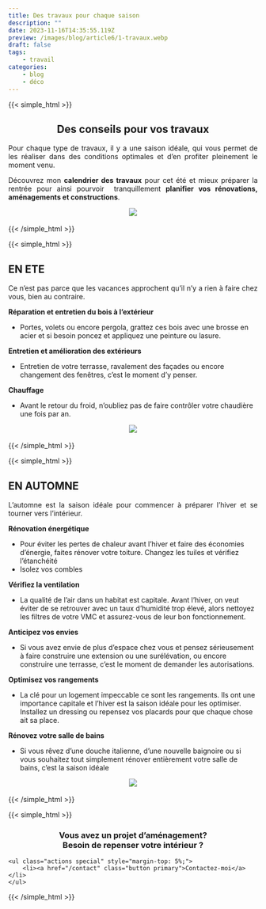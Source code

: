 ```yaml
---
title: Des travaux pour chaque saison
description: ""
date: 2023-11-16T14:35:55.119Z
preview: /images/blog/article6/1-travaux.webp
draft: false
tags:
    - travail
categories:
    - blog
    - déco
---
```


<!-- FM:Snippet:Start data:{"id":"Article","fields":[]} -->
{{< simple_html >}}

<div>
    <h2 style="text-align: center;">
        Des conseils pour vos travaux
    </h2>
</div>

<div>
    <p style="text-align: justify;">
       Pour chaque type de travaux, il y a une saison idéale, qui vous permet de les réaliser dans des conditions optimales et d’en profiter pleinement le moment venu.
  </p>
  <p style="text-align: justify;">Découvrez mon <span style="font-weight: bold;">calendrier des travaux</span> pour cet été et mieux préparer la rentrée pour ainsi pourvoir&nbsp; tranquillement <span style="font-weight: bold;">planifier vos rénovations, aménagements et constructions</span>.</p>
</div>


<div style="text-align: center;">
  <img src="/images/blog/article6/1-travaux.webp" style="max-width: 70%; height: auto;">
</div>

</br>
{{< /simple_html >}}
<!-- FM:Snippet:End -->

<!-- FM:Snippet:Start data:{"id":"Article","fields":[]} -->
{{< simple_html >}}

<div>
    <h2>
        EN ETE
    </h2>
</div>

<div >
    <p style="text-align: justify;">Ce n’est pas parce que les vacances approchent qu’il n’y a rien à faire chez vous, bien au contraire.</p>
	<p style="text-align: justify;"></p>
	<p style="text-align: justify;"><strong>Réparation et entretien du bois à l’extérieur</strong></p>
	<ul>
	<li>Portes, volets&nbsp;ou encore pergola, grattez ces bois avec une brosse en acier et si besoin poncez et appliquez une peinture ou lasure.</li>
	</ul>
	<p style="text-align: justify;"></p>
	<p style="text-align: justify;"><strong>Entretien et amélioration des extérieurs</strong></p>
	<ul>
	<li>Entretien de votre terrasse, ravalement des façades ou encore changement des fenêtres, c’est le moment d’y penser.</li>
	</ul>
	<p style="text-align: justify;"><strong>Chauffage</strong></p>
	<ul>
	<li>Avant le retour du froid, n’oubliez pas de faire contrôler votre chaudière une fois par an.</li>
	</ul>    
</div>


<div style="text-align: center;">
  <img src="/images/blog/article6/2-travaux.webp" style="max-width: 70%; height: auto;">
</div>

</br>
{{< /simple_html >}}
<!-- FM:Snippet:End -->

<!-- FM:Snippet:Start data:{"id":"Article","fields":[]} -->
{{< simple_html >}}

<div>
    <h2>
        EN AUTOMNE
    </h2>
</div>

<div>
    <p style="text-align: justify;">L’automne est la saison idéale pour commencer à préparer l’hiver et se tourner vers l’intérieur.</p>
			<p style="text-align: justify;"><strong>Rénovation énergétique</strong></p>
			<ul>
			<li>Pour éviter les pertes de chaleur avant l’hiver et faire des économies d’énergie,&nbsp;faites rénover votre toiture. Changez les tuiles et vérifiez l’étanchéité</li>
			<li>Isolez vos combles</li>
			</ul>
			<p style="text-align: justify;"><strong>Vérifiez la ventilation</strong></p>
			<ul>
			<li>La qualité de l’air dans un habitat est capitale. Avant l’hiver, on veut éviter de se retrouver avec un taux d’humidité trop élevé, alors nettoyez les filtres de votre VMC et assurez-vous de leur bon fonctionnement.</li>
			</ul>
			<p style="text-align: justify;"><strong>Anticipez vos envies<br></strong></p>
			<ul>
			<li>Si vous avez envie de plus d’espace chez vous et pensez sérieusement à faire construire une extension ou une surélévation, ou encore construire une terrasse, c’est le moment de demander les autorisations.</li>
			</ul>
			<p style="text-align: justify;"><strong>Optimisez vos rangements</strong></p>
			<ul>
			<li>La clé pour un logement impeccable ce sont les rangements. Ils ont une importance capitale et l’hiver est la saison idéale pour les optimiser. Installez un dressing ou repensez vos placards&nbsp;pour que chaque chose ait sa place.</li>
			</ul>
			<p style="text-align: justify;"><strong>Rénovez votre salle de bains&nbsp;</strong></p>
			<ul>
			<li>Si vous rêvez d’une douche italienne, d’une nouvelle baignoire ou si vous souhaitez tout simplement rénover entièrement&nbsp;votre salle de bains, c’est la saison idéale</li>
			</ul>
			<ul></ul>
</div>


<div style="text-align: center;">
  <img src="/images/blog/article6/3-travaux.webp" style="max-width: 70%; height: auto;">
</div>

</br>
{{< /simple_html >}}
<!-- FM:Snippet:End -->


<!-- FM:Snippet:Start data:{"id":"contactez-moi","fields":[]} -->
{{< simple_html >}}
</br>
<div>
    <h3 style="text-align: center;">
        Vous avez un projet d’aménagement? </br> Besoin de repenser votre intérieur ?
    </h3>

	<ul class="actions special" style="margin-top: 5%;">
		<li><a href="/contact" class="button primary">Contactez-moi</a></li>
	</ul>
 </div>
{{< /simple_html >}}
<!-- FM:Snippet:End -->